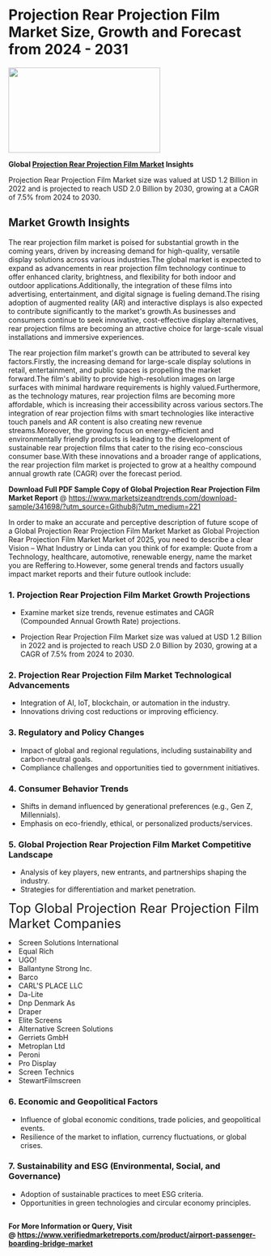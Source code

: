 <H1>Projection Rear Projection Film Market Size, Growth and Forecast from 2024 - 2031</H1><img class="aligncenter size-medium wp-image-584254" src="https://thirdeyenews.in/wp-content/uploads/2024/09/Global-Market-Research-300x168.jpeg" alt="" width="300" height="168" /><p><strong>Global&nbsp;<a href="https://www.marketsizeandtrends.com/download-sample/341698/?utm_source=Github8j?utm_medium=221">Projection Rear Projection Film Market</a> Insights</strong></p><p>Projection Rear Projection Film Market size was valued at USD 1.2 Billion in 2022 and is projected to reach USD 2.0 Billion by 2030, growing at a CAGR of 7.5% from 2024 to 2030.</p><p><h2>Market Growth Insights</h2> <p>The rear projection film market is poised for substantial growth in the coming years, driven by increasing demand for high-quality, versatile display solutions across various industries.The global market is expected to expand as advancements in rear projection film technology continue to offer enhanced clarity, brightness, and flexibility for both indoor and outdoor applications.Additionally, the integration of these films into advertising, entertainment, and digital signage is fueling demand.The rising adoption of augmented reality (AR) and interactive displays is also expected to contribute significantly to the market's growth.As businesses and consumers continue to seek innovative, cost-effective display alternatives, rear projection films are becoming an attractive choice for large-scale visual installations and immersive experiences.</p> <p>The rear projection film market's growth can be attributed to several key factors.Firstly, the increasing demand for large-scale display solutions in retail, entertainment, and public spaces is propelling the market forward.The film's ability to provide high-resolution images on large surfaces with minimal hardware requirements is highly valued.Furthermore, as the technology matures, rear projection films are becoming more affordable, which is increasing their accessibility across various sectors.The integration of rear projection films with smart technologies like interactive touch panels and AR content is also creating new revenue streams.Moreover, the growing focus on energy-efficient and environmentally friendly products is leading to the development of sustainable rear projection films that cater to the rising eco-conscious consumer base.With these innovations and a broader range of applications, the rear projection film market is projected to grow at a healthy compound annual growth rate (CAGR) over the forecast period.<p><span class=""><strong>Download Full PDF Sample Copy of Global Projection Rear Projection Film Market Report</strong> @ <a href="https://www.marketsizeandtrends.com/download-sample/341698/?utm_source=Github8j?utm_medium=221" target="_blank">https://www.marketsizeandtrends.com/download-sample/341698/?utm_source=Github8j?utm_medium=221</a></span></p><p>In order to make an accurate and perceptive description of future scope of a Global&nbsp;Projection Rear Projection Film Market Market as Global&nbsp;Projection Rear Projection Film Market Market of 2025, you need to describe a clear Vision &ndash; What Industry or Linda can you think of for example: Quote from a Technology, healthcare, automotive, renewable energy, name the market you are Reffering to.However, some general trends and factors usually impact market reports and their future outlook include:</p><h3>1.&nbsp;<strong>Projection Rear Projection Film Market Growth Projections</strong></h3><ul><li>Examine market size trends, revenue estimates and CAGR (Compounded Annual Growth Rate) projections.</li><li><p>Projection Rear Projection Film Market size was valued at USD 1.2 Billion in 2022 and is projected to reach USD 2.0 Billion by 2030, growing at a CAGR of 7.5% from 2024 to 2030.</p></li></ul><h3>2.&nbsp;<strong>Projection Rear Projection Film Market Technological Advancements</strong></h3><ul><li>Integration of AI, IoT, blockchain, or automation in the industry.</li><li>Innovations driving cost reductions or improving efficiency.</li></ul><h3>3.&nbsp;<strong>Regulatory and Policy Changes</strong></h3><ul><li>Impact of global and regional regulations, including sustainability and carbon-neutral goals.</li><li>Compliance challenges and opportunities tied to government initiatives.</li></ul><h3>4.&nbsp;<strong>Consumer Behavior Trends</strong></h3><ul><li>Shifts in demand influenced by generational preferences (e.g., Gen Z, Millennials).</li><li>Emphasis on eco-friendly, ethical, or personalized products/services.</li></ul><h3>5.&nbsp;<strong>Global Projection Rear Projection Film Market Competitive Landscape</strong></h3><ul><li>Analysis of key players, new entrants, and partnerships shaping the industry.</li><li>Strategies for differentiation and market penetration.</li></ul><p data-pm-slice="1 1 []"><span style="color: inherit; font-family: inherit; font-size: 25px;">Top Global Projection Rear Projection Film Market Companies</span></p><div class="" data-test-id=""><p><li>Screen Solutions International</li><li> Equal Rich</li><li> UGO!</li><li> Ballantyne Strong Inc.</li><li> Barco</li><li> CARL'S PLACE LLC</li><li> Da-Lite</li><li> Dnp Denmark As</li><li> Draper</li><li> Elite Screens</li><li> Alternative Screen Solutions</li><li> Gerriets GmbH</li><li> Metroplan Ltd</li><li> Peroni</li><li> Pro Display</li><li> Screen Technics</li><li> StewartFilmscreen</li></p></div><h3>6.&nbsp;<strong>Economic and Geopolitical Factors</strong></h3><ul><li>Influence of global economic conditions, trade policies, and geopolitical events.</li><li>Resilience of the market to inflation, currency fluctuations, or global crises.</li></ul><h3>7.&nbsp;<strong>Sustainability and ESG (Environmental, Social, and Governance)</strong></h3><ul><li>Adoption of sustainable practices to meet ESG criteria.</li><li>Opportunities in green technologies and circular economy principles.</li></ul><h2><strong style="font-size: 14px;">For More Information or Query, Visit @&nbsp;</strong><a style="background-color: #ffffff; font-size: 14px;" href="https://www.marketsizeandtrends.com/report/projection-rear-projection-film-market/" target="_blank">https://www.verifiedmarketreports.com/product/airport-passenger-boarding-bridge-market</a></h2>
